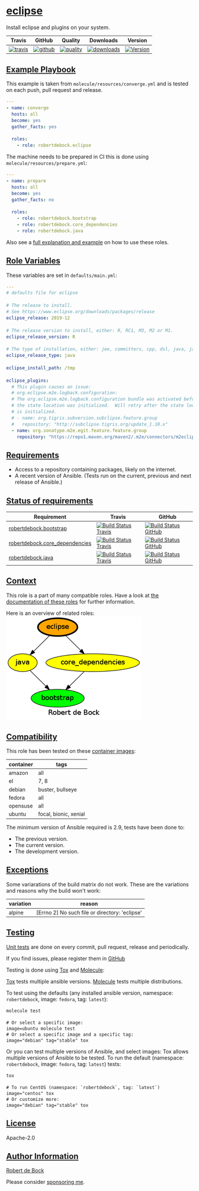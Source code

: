 # [eclipse](#eclipse)

Install eclipse and plugins on your system.

|Travis|GitHub|Quality|Downloads|Version|
|------|------|-------|---------|-------|
|[![travis](https://travis-ci.com/robertdebock/ansible-role-eclipse.svg?branch=master)](https://travis-ci.com/robertdebock/ansible-role-eclipse)|[![github](https://github.com/robertdebock/ansible-role-eclipse/workflows/Ansible%20Molecule/badge.svg)](https://github.com/robertdebock/ansible-role-eclipse/actions)|[![quality](https://img.shields.io/ansible/quality/45618)](https://galaxy.ansible.com/robertdebock/eclipse)|[![downloads](https://img.shields.io/ansible/role/d/45618)](https://galaxy.ansible.com/robertdebock/eclipse)|[![Version](https://img.shields.io/github/release/robertdebock/ansible-role-eclipse.svg)](https://github.com/robertdebock/ansible-role-eclipse/releases/)|

## [Example Playbook](#example-playbook)

This example is taken from `molecule/resources/converge.yml` and is tested on each push, pull request and release.
```yaml
---
- name: converge
  hosts: all
  become: yes
  gather_facts: yes

  roles:
    - role: robertdebock.eclipse
```

The machine needs to be prepared in CI this is done using `molecule/resources/prepare.yml`:
```yaml
---
- name: prepare
  hosts: all
  become: yes
  gather_facts: no

  roles:
    - role: robertdebock.bootstrap
    - role: robertdebock.core_dependencies
    - role: robertdebock.java
```

Also see a [full explanation and example](https://robertdebock.nl/how-to-use-these-roles.html) on how to use these roles.

## [Role Variables](#role-variables)

These variables are set in `defaults/main.yml`:
```yaml
---
# defaults file for eclipse

# The release to install.
# See https://www.eclipse.org/downloads/packages/release
eclipse_release: 2019-12

# The release version to install, either: R, RC1, M3, M2 or M1.
eclipse_release_version: R

# The type of installation, either: jee, committers, cpp, dsl, java, javascript, jee, modeling, parallel, php, rcp, rust, scout or testing.
eclipse_release_type: java

eclipse_install_path: /tmp

eclipse_plugins:
  # This plugin causes an issue:
  # org.eclipse.m2e.logback.configuration:
  # The org.eclipse.m2e.logback.configuration bundle was activated before
  # the state location was initialized.  Will retry after the state location
  # is initialized.
  # - name: org.tigris.subversion.subclipse.feature.group
  #   repository: "http://subclipse.tigris.org/update_1.10.x"
  - name: org.sonatype.m2e.egit.feature.feature.group
    repository: "https://repo1.maven.org/maven2/.m2e/connectors/m2eclipse-egit/0.15.1/N/0.15.1.201806191431"
```

## [Requirements](#requirements)

- Access to a repository containing packages, likely on the internet.
- A recent version of Ansible. (Tests run on the current, previous and next release of Ansible.)

## [Status of requirements](#status-of-requirements)

| Requirement | Travis | GitHub |
|-------------|--------|--------|
| [robertdebock.bootstrap](https://galaxy.ansible.com/robertdebock/bootstrap) | [![Build Status Travis](https://travis-ci.com/robertdebock/ansible-role-bootstrap.svg?branch=master)](https://travis-ci.com/robertdebock/ansible-role-bootstrap) | [![Build Status GitHub](https://github.com/robertdebock/ansible-role-bootstrap/workflows/Ansible%20Molecule/badge.svg)](https://github.com/robertdebock/ansible-role-bootstrap/actions) |
| [robertdebock.core_dependencies](https://galaxy.ansible.com/robertdebock/core_dependencies) | [![Build Status Travis](https://travis-ci.com/robertdebock/ansible-role-core_dependencies.svg?branch=master)](https://travis-ci.com/robertdebock/ansible-role-core_dependencies) | [![Build Status GitHub](https://github.com/robertdebock/ansible-role-core_dependencies/workflows/Ansible%20Molecule/badge.svg)](https://github.com/robertdebock/ansible-role-core_dependencies/actions) |
| [robertdebock.java](https://galaxy.ansible.com/robertdebock/java) | [![Build Status Travis](https://travis-ci.com/robertdebock/ansible-role-java.svg?branch=master)](https://travis-ci.com/robertdebock/ansible-role-java) | [![Build Status GitHub](https://github.com/robertdebock/ansible-role-java/workflows/Ansible%20Molecule/badge.svg)](https://github.com/robertdebock/ansible-role-java/actions) |

## [Context](#context)

This role is a part of many compatible roles. Have a look at [the documentation of these roles](https://robertdebock.nl/) for further information.

Here is an overview of related roles:
![dependencies](https://raw.githubusercontent.com/robertdebock/drawings/artifacts/eclipse.png "Dependency")

## [Compatibility](#compatibility)

This role has been tested on these [container images](https://hub.docker.com/u/robertdebock):

|container|tags|
|---------|----|
|amazon|all|
|el|7, 8|
|debian|buster, bullseye|
|fedora|all|
|opensuse|all|
|ubuntu|focal, bionic, xenial|

The minimum version of Ansible required is 2.9, tests have been done to:

- The previous version.
- The current version.
- The development version.

## [Exceptions](#exceptions)

Some variarations of the build matrix do not work. These are the variations and reasons why the build won't work:

| variation                 | reason                 |
|---------------------------|------------------------|
| alpine | [Errno 2] No such file or directory: 'eclipse' |


## [Testing](#testing)

[Unit tests](https://travis-ci.com/robertdebock/ansible-role-eclipse) are done on every commit, pull request, release and periodically.

If you find issues, please register them in [GitHub](https://github.com/robertdebock/ansible-role-eclipse/issues)

Testing is done using [Tox](https://tox.readthedocs.io/en/latest/) and [Molecule](https://github.com/ansible/molecule):

[Tox](https://tox.readthedocs.io/en/latest/) tests multiple ansible versions.
[Molecule](https://github.com/ansible/molecule) tests multiple distributions.

To test using the defaults (any installed ansible version, namespace: `robertdebock`, image: `fedora`, tag: `latest`):

```
molecule test

# Or select a specific image:
image=ubuntu molecule test
# Or select a specific image and a specific tag:
image="debian" tag="stable" tox
```

Or you can test multiple versions of Ansible, and select images:
Tox allows multiple versions of Ansible to be tested. To run the default (namespace: `robertdebock`, image: `fedora`, tag: `latest`) tests:

```
tox

# To run CentOS (namespace: `robertdebock`, tag: `latest`)
image="centos" tox
# Or customize more:
image="debian" tag="stable" tox
```

## [License](#license)

Apache-2.0


## [Author Information](#author-information)

[Robert de Bock](https://robertdebock.nl/)

Please consider [sponsoring me](https://github.com/sponsors/robertdebock).
